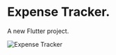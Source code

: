# Expense Tracker.

A new Flutter project.

![Expense Tracker](https://user-images.githubusercontent.com/81625175/207028491-22750831-62cc-4b28-a28d-411438190dcf.gif)
